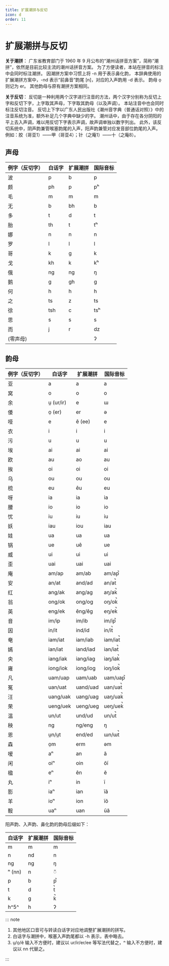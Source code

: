 ```yaml
---
title: 扩展潮拼与反切
icon: d
order: 11
---
```


# 扩展潮拼与反切

**关于潮拼**：
广东省教育部门于 1960 年 9 月公布的“潮州话拼音方案”，简称“潮拼”，依然是目前比较主流的潮州话拼音方案。
为了方便读者，本站在拼音的标注中会同时标注潮拼。
因潮拼方案中习惯上将 -n 用于表示鼻化韵，
本辞典使用的扩展潮拼方案中，-nd 表示“前鼻音”韵尾 [n]，对应的入声韵用 -d 表示。
韵母 o̤ 则记为 er。
其他韵母与原有潮拼方案相同。

**关于反切**：
反切是一种利用两个汉字进行注音的方法，两个汉字分别称为反切上字和反切下字，上字取其声母，下字取其韵母（以及声调）。
本站注音中也会同时标注反切注音。
反切上下字以广东人民出版社《潮州音字典（普通话对照）》中的注音系统为准，额外补足几个字典中缺少的字。
潮州话中，由于存在各分阴阳的平上去入声调，难以用反切下字表示声调，故声调单独以数字列出。
此外，该反切系统中，阴声韵兼管喉塞韵尾的入声，阳声韵兼管对应发音部位韵尾的入声。
例如：胶（哥亚1）——甲（哥亚4）；针（之庵1）——十（之庵8）。

## 声母

| 例字（反切字） | 白话字 | 扩展潮拼 | 国际音标 |
|---------|-----|------|------|
| 波       | p   | b    | p    |
| 颇       | ph  | p    | pʰ   |
| 毛       | m   | m    | m    |
| 无       | b   | bh   | b    |
| 多       | t   | d    | t    |
| 胎       | th  | t    | tʰ   |
| 娜       | n   | n    | n    |
| 罗       | l   | l    | l    |
| 哥       | k   | g    | k    |
| 戈       | kh  | k    | kʰ   |
| 俄       | ng  | ng   | ŋ    |
| 鹅       | g   | gh   | ɡ    |
| 何       | h   | h    | h    |
| 之       | ts  | z    | ts   |
| 徐       | tsh | c    | tsʰ  |
| 思       | s   | s    | s    |
| 而       | j   | r    | dz   |
| (零声母)   |     |      | ʔ    |

## 韵母

| 例字（反切字） | 白话字       | 扩展潮拼     | 国际音标     |
|---------|-----------|----------|----------|
| 亚       | a         | a        | a        |
| 窝       | o         | o        | o        |
| 余       | ṳ (ur/ir) | e        | ɯ        |
| 倭       | o̤ (er)   | er       | ə        |
| 哑       | e         | ê (ee)   | e        |
| 衣       | i         | i        | i        |
| 污       | u         | u        | u        |
| 埃       | ai        | ai       | ai       |
| 欧       | au        | ao       | au       |
| 挨       | oi        | oi       | oi       |
| 乌       | ou        | ou       | ou       |
| 梳       | eu        | êu       | eu       |
| 呀       | ia        | ia       | ia       |
| 腰       | io        | io       | io       |
| 忧       | iu        | iu       | iu       |
| 妖       | iau       | iou      | iau      |
| 娃       | ua        | ua       | ua       |
| 锅       | ue        | uê       | ue       |
| 威       | ui        | ui       | ui       |
| 歪       | uai       | uai      | uai      |
| 庵       | am/ap     | am/ab    | am/ap̚   |
| 安       | an/at     | and/ad   | an/at̚   |
| 红       | ang/ak    | ang/ag   | aŋ/ak̚   |
| 翁       | ong/ok    | ong/og   | oŋ/ok̚   |
| 英       | eng/ek    | êng/êg   | eŋ/ek̚   |
| 音       | im/ip     | im/ib    | im/ip̚   |
| 因       | in/it     | ind/id   | in/it̚   |
| 奄       | iam/iat   | iam/iab  | iam/iat̚ |
| 嫣       | ian/iat   | iand/iad | ian/iat̚ |
| 央       | iang/iak  | iang/iag | iaŋ/iak̚ |
| 雍       | iong/iok  | iong/iog | ioŋ/iok̚ |
| 凡       | uam/uap   | uam/uab  | uam/uap̚ |
| 冤       | uan/uat   | uand/uad | uan/uat̚ |
| 汪       | uang/uak  | uang/uag | uaŋ/uak̚ |
| 荣       | ueng/uek  | ueng/ueg | ueŋ/uek̚ |
| 温       | un/ut     | und/ud   | un/ut̚   |
| 秧       | ng        | ng/eng   | ŋ        |
| 恩       | ṳn/ṳt     | end/ed   | ɯn/ɯt̚   |
| 森       | o̤m       | erm      | əm       |
| 嗳       | aⁿ        | an       | ã       |
| 闲       | oiⁿ       | oin      | õĩ     |
| 楹       | eⁿ        | ên       | ẽ       |
| 丸       | iⁿ        | in       | ĩ       |
| 影       | iaⁿ       | ian      | ĩã     |
| 羊       | ioⁿ       | ion      | ĩõ     |
| 鞍       | uaⁿ       | uan      | ũã     |

阳声韵、入声韵、鼻化韵的韵母后缀如下：

| 白话字    | 扩展潮拼   | 国际音标 |
|--------|--------|------|
| m      | m      | m    |
| n      | nd     | n    |
| ng     | ng     | ŋ    |
| ⁿ (nn) | n      | ◌̃   |
| p      | b      | p̚   |
| t      | d      | t̚   |
| k      | g      | k̚   |
| h^5^   | h      | ʔ    |

::: note

1. 其他地区口音可与转读白话字对应地调整扩展潮拼的拼写。
2. 白话字与潮拼中，喉塞入声韵尾都以 -h 表示，表中略去。
3. ṳ/o̤/ê 输入不方便时，建议以 ur/ir/er/ee 等写法代替之，ⁿ 输入不方便时，建议以 nn 代替之。

::: 
